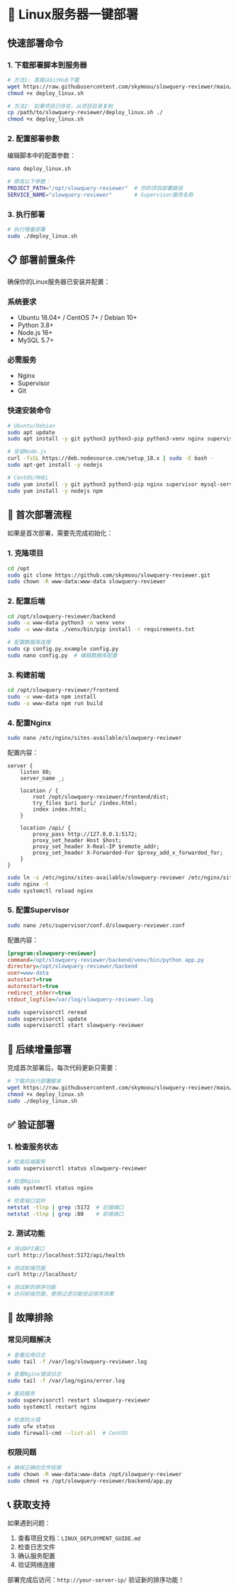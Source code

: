 # 🚀 Linux服务器一键部署

## 快速部署命令

### 1. 下载部署脚本到服务器
```bash
# 方法1: 直接从GitHub下载
wget https://raw.githubusercontent.com/skymoou/slowquery-reviewer/main/deploy_linux.sh
chmod +x deploy_linux.sh

# 方法2: 如果项目已存在，从项目目录复制
cp /path/to/slowquery-reviewer/deploy_linux.sh ./
chmod +x deploy_linux.sh
```

### 2. 配置部署参数
编辑脚本中的配置参数：
```bash
nano deploy_linux.sh

# 修改以下参数：
PROJECT_PATH="/opt/slowquery-reviewer"  # 你的项目部署路径
SERVICE_NAME="slowquery-reviewer"       # Supervisor服务名称
```

### 3. 执行部署
```bash
# 执行增量部署
sudo ./deploy_linux.sh
```

## 📋 部署前置条件

确保你的Linux服务器已安装并配置：

### 系统要求
- Ubuntu 18.04+ / CentOS 7+ / Debian 10+
- Python 3.8+
- Node.js 16+
- MySQL 5.7+

### 必需服务
- Nginx
- Supervisor
- Git

### 快速安装命令
```bash
# Ubuntu/Debian
sudo apt update
sudo apt install -y git python3 python3-pip python3-venv nginx supervisor mysql-server curl

# 安装Node.js
curl -fsSL https://deb.nodesource.com/setup_18.x | sudo -E bash -
sudo apt-get install -y nodejs

# CentOS/RHEL
sudo yum install -y git python3 python3-pip nginx supervisor mysql-server curl
sudo yum install -y nodejs npm
```

## 🔧 首次部署流程

如果是首次部署，需要先完成初始化：

### 1. 克隆项目
```bash
cd /opt
sudo git clone https://github.com/skymoou/slowquery-reviewer.git
sudo chown -R www-data:www-data slowquery-reviewer
```

### 2. 配置后端
```bash
cd /opt/slowquery-reviewer/backend
sudo -u www-data python3 -m venv venv
sudo -u www-data ./venv/bin/pip install -r requirements.txt

# 配置数据库连接
sudo cp config.py.example config.py
sudo nano config.py  # 编辑数据库配置
```

### 3. 构建前端
```bash
cd /opt/slowquery-reviewer/frontend
sudo -u www-data npm install
sudo -u www-data npm run build
```

### 4. 配置Nginx
```bash
sudo nano /etc/nginx/sites-available/slowquery-reviewer
```

配置内容：
```nginx
server {
    listen 80;
    server_name _;

    location / {
        root /opt/slowquery-reviewer/frontend/dist;
        try_files $uri $uri/ /index.html;
        index index.html;
    }

    location /api/ {
        proxy_pass http://127.0.0.1:5172;
        proxy_set_header Host $host;
        proxy_set_header X-Real-IP $remote_addr;
        proxy_set_header X-Forwarded-For $proxy_add_x_forwarded_for;
    }
}
```

```bash
sudo ln -s /etc/nginx/sites-available/slowquery-reviewer /etc/nginx/sites-enabled/
sudo nginx -t
sudo systemctl reload nginx
```

### 5. 配置Supervisor
```bash
sudo nano /etc/supervisor/conf.d/slowquery-reviewer.conf
```

配置内容：
```ini
[program:slowquery-reviewer]
command=/opt/slowquery-reviewer/backend/venv/bin/python app.py
directory=/opt/slowquery-reviewer/backend
user=www-data
autostart=true
autorestart=true
redirect_stderr=true
stdout_logfile=/var/log/slowquery-reviewer.log
```

```bash
sudo supervisorctl reread
sudo supervisorctl update
sudo supervisorctl start slowquery-reviewer
```

## 🔄 后续增量部署

完成首次部署后，每次代码更新只需要：

```bash
# 下载并执行部署脚本
wget https://raw.githubusercontent.com/skymoou/slowquery-reviewer/main/deploy_linux.sh
chmod +x deploy_linux.sh
sudo ./deploy_linux.sh
```

## ✅ 验证部署

### 1. 检查服务状态
```bash
# 检查后端服务
sudo supervisorctl status slowquery-reviewer

# 检查Nginx
sudo systemctl status nginx

# 检查端口监听
netstat -tlnp | grep :5172  # 后端端口
netstat -tlnp | grep :80    # 前端端口
```

### 2. 测试功能
```bash
# 测试API接口
curl http://localhost:5172/api/health

# 测试前端页面
curl http://localhost/

# 测试新的排序功能
# 访问前端页面，使用过滤功能验证排序效果
```

## 🚨 故障排除

### 常见问题解决
```bash
# 查看应用日志
sudo tail -f /var/log/slowquery-reviewer.log

# 查看Nginx错误日志
sudo tail -f /var/log/nginx/error.log

# 重启服务
sudo supervisorctl restart slowquery-reviewer
sudo systemctl restart nginx

# 检查防火墙
sudo ufw status
sudo firewall-cmd --list-all  # CentOS
```

### 权限问题
```bash
# 确保正确的文件权限
sudo chown -R www-data:www-data /opt/slowquery-reviewer
sudo chmod +x /opt/slowquery-reviewer/backend/app.py
```

## 📞 获取支持

如果遇到问题：
1. 查看项目文档：`LINUX_DEPLOYMENT_GUIDE.md`
2. 检查日志文件
3. 确认服务配置
4. 验证网络连接

部署完成后访问：`http://your-server-ip/` 验证新的排序功能！
